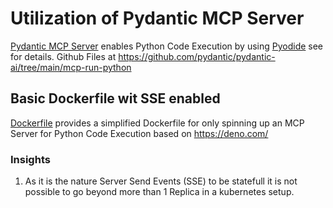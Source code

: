 # Utilization of Pydantic MCP Server 
[Pydantic MCP Server](https://ai.pydantic.dev/mcp/run-python/) enables Python Code Execution by using [Pyodide](https://pyodide.org/en/stable/)
see  for details. Github Files at https://github.com/pydantic/pydantic-ai/tree/main/mcp-run-python
## Basic Dockerfile wit SSE enabled

[Dockerfile](basic/Dockerfile) provides a simplified Dockerfile for only spinning up an MCP Server for Python Code Execution based on https://deno.com/

### Insights
1. As it is the nature Server Send Events (SSE) to be statefull it is not possible to go beyond more than 1 Replica in a kubernetes setup. 
